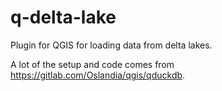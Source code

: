 # q-delta-lake
Plugin for QGIS for loading data from delta lakes.

A lot of the setup and code comes from https://gitlab.com/Oslandia/qgis/qduckdb.
